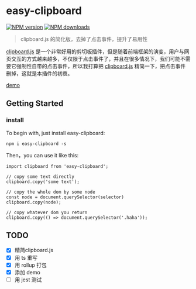 # easy-clipboard

[![NPM version](https://img.shields.io/npm/v/easy-clipboard.svg?style=flat)](https://npmjs.com/package/easy-clipboard) [![NPM downloads](https://img.shields.io/npm/dm/easy-clipboard.svg?style=flat)](https://npmjs.com/package/easy-clipboard)

> clipboard.js 的简化版，去掉了点击事件，提升了易用性

[clipboard.js](https://github.com/zenorocha/clipboard.js) 是一个非常好用的剪切板插件，但是随着前端框架的演变，用户与网页交互的方式越来越多，不仅限于点击事件了，并且在很多情况下，我们可能不需要它强制性自带的点击事件，所以我打算把 [clipboard.js](https://github.com/zenorocha/clipboard.js) 精简一下，把点击事件删掉，这就是本插件的初衷。

[demo](https://sishenhei7.github.io/easy-clipboard/)

## Getting Started

### install

To begin with, just install easy-clipboard:

```
npm i easy-clipboard -s
```

Then，you can use it like this:

```
import clipboard from 'easy-clipboard';

// copy some text directly
clipboard.copy('some text');

// copy the whole dom by some node
const node = document.querySelector(selector)
clipboard.copy(node);

// copy whatever dom you return
clipboard.copy(() => document.querySelector('.haha'));
```

## TODO

- [x] 精简clipboard.js
- [x] 用 ts 重写
- [x] 用 rollup 打包
- [x] 添加 demo
- [ ] 用 jest 测试
